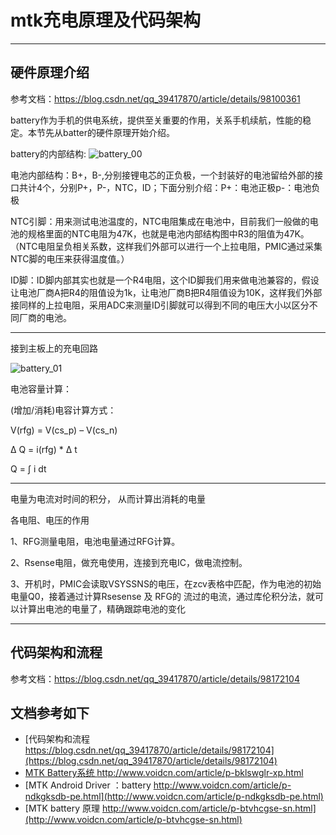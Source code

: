 # mtk充电原理及代码架构

------------------------------------

## 硬件原理介绍

参考文档：https://blog.csdn.net/qq_39417870/article/details/98100361

battery作为手机的供电系统，提供至关重要的作用，关系手机续航，性能的稳定。本节先从batter的硬件原理开始介绍。

battery的内部结构:
![battery_00](./img/battery_00.png)

电池内部结构：B+，B-,分别接锂电芯的正负极，一个封装好的电池留给外部的接口共计4个，分别P+，P-，NTC，ID；下面分别介绍：P+：电池正极p-：电池负极

NTC引脚：用来测试电池温度的，NTC电阻集成在电池中，目前我们一般做的电池的规格里面的NTC电阻为47K，也就是电池内部结构图中R3的阻值为47K。（NTC电阻呈负相关系数，这样我们外部可以进行一个上拉电阻，PMIC通过采集NTC脚的电压来获得温度值。）

ID脚：ID脚内部其实也就是一个R4电阻，这个ID脚我们用来做电池兼容的，假设让电池厂商A把R4的阻值设为1k，让电池厂商B把R4阻值设为10K，这样我们外部接同样的上拉电阻，采用ADC来测量ID引脚就可以得到不同的电压大小以区分不同厂商的电池。

------------------------------------

接到主板上的充电回路

![battery_01](./img/battery_01.png)

电池容量计算：

(增加/消耗)电容计算方式：

V(rfg) = V(cs_p) – V(cs_n)

Δ Q = i(rfg) * Δ t

Q = ∫ i dt

------------------------------------

电量为电流对时间的积分，
从而计算出消耗的电量

各电阻、电压的作用

1、RFG测量电阻，电池电量通过RFG计算。

2、Rsense电阻，做充电使用，连接到充电IC，做电流控制。

3、开机时，PMIC会读取VSYSSNS的电压，在zcv表格中匹配，作为电池的初始电量Q0，接着通过计算Rsesense 及 RFG的 流过的电流，通过库伦积分法，就可以计算出电池的电量了，精确跟踪电池的变化

------------------------------------

## 代码架构和流程

参考文档：https://blog.csdn.net/qq_39417870/article/details/98172104

## 文档参考如下

- [代码架构和流程 https://blog.csdn.net/qq_39417870/article/details/98172104](https://blog.csdn.net/qq_39417870/article/details/98172104)
- [MTK Battery系统 http://www.voidcn.com/article/p-bklswglr-xp.html ](http://www.voidcn.com/article/p-bklswglr-xp.html)
- [MTK Android Driver ：battery http://www.voidcn.com/article/p-ndkgksdb-pe.html](http://www.voidcn.com/article/p-ndkgksdb-pe.html)
- [MTK battery 原理 http://www.voidcn.com/article/p-btvhcgse-sn.html](http://www.voidcn.com/article/p-btvhcgse-sn.html)
